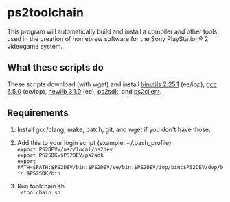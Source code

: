 # ps2toolchain

This program will automatically build and install a compiler and other tools used in the creation of homebrew software for the Sony PlayStation® 2
  videogame system.

## What these scripts do

These scripts download (with wget) and install [binutils 2.25.1](http://www.gnu.org/software/binutils/ "binutils") (ee/iop), [gcc 6.5.0](https://gcc.gnu.org/ "gcc") (ee/iop), [newlib 3.1.0](https://sourceware.org/newlib/ "newlib") (ee), [ps2sdk](https://github.com/ps2dev/ps2sdk "ps2sdk"), and [ps2client](https://github.com/ps2dev/ps2client "ps2client").

## Requirements

1. Install gcc/clang, make, patch, git, and wget if you don't have those.

2. Add this to your login script (example: ~/.bash_profile)  
`export PS2DEV=/usr/local/ps2dev`  
`export PS2SDK=$PS2DEV/ps2sdk`  
`export PATH=$PATH:$PS2DEV/bin:$PS2DEV/ee/bin:$PS2DEV/iop/bin:$PS2DEV/dvp/bin:$PS2SDK/bin`  

3. Run toolchain.sh  
`./toolchain.sh`
